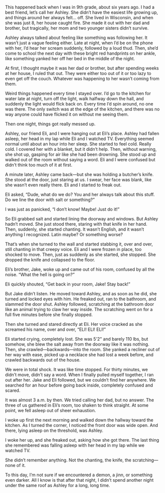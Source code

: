 This happened back when I was in 9th grade, about six years ago. I had a best friend, let’s call her Ashley. She didn’t have the easiest life growing up, and things around her always felt... off. She lived in Wisconsin, and when she was just 8, her house caught fire. She made it out with her dad and brother, but tragically, her mom and two younger sisters didn’t survive.

Ashley always talked about feeling like something was following her. It wasn’t just a vague feeling either. Late at night, when I’d be on the phone with her, I’d hear her scream suddenly, followed by a loud thud. Then, she’d come to school the next day with these bright red handprints on her ankle, like something yanked her off her bed in the middle of the night.

At first, I thought maybe it was her dad or brother, but after spending weeks at her house, I ruled that out. They were either too out of it or too lazy to even get off the couch. Whatever was happening to her wasn’t coming from them.

Weird things happened every time I stayed over. I’d go to the kitchen for water late at night, turn off the light, walk halfway down the hall, and suddenly the light would flick back on. Every time I’d spin around, no one was there. The only switch was at the edge of the kitchen, and there was no way anyone could have flicked it on without me seeing them.

Then one night, things got really messed up.

Ashley, our friend Eli, and I were hanging out at Eli’s place. Ashley had fallen asleep, her head in my lap while Eli and I watched TV. Everything seemed normal until about an hour into her sleep. She started to feel cold. Really cold. I covered her with a blanket, but it didn’t help. Then, without warning, she shot up, gasping for air like she had been drowning. She stood up and walked out of the room without saying a word. Eli and I were confused but didn’t think too much of it at first.

A minute later, Ashley came back—but she was holding a butcher’s knife. She stood at the door, just staring at us. I swear, her face was blank, like she wasn’t even really there. Eli and I started to freak out.

Eli asked, “Dude, what do we do? You and her always talk about this stuff. Do we line the door with salt or something?”

I was just as panicked, “I don’t know! Maybe! Just do it!”

So Eli grabbed salt and started lining the doorway and windows. But Ashley hadn’t moved. She just stood there, staring with that knife in her hand. Then, suddenly, she started chanting. It wasn’t English, and it wasn’t anything I recognized. Latin maybe? Or something worse?

That’s when she turned to the wall and started stabbing it, over and over, still chanting in that creepy voice. Eli and I were frozen in place, too shocked to move. Then, just as suddenly as she started, she stopped. She dropped the knife and collapsed to the floor.

Eli’s brother, Jake, woke up and came out of his room, confused by all the noise. “What the hell is going on?”

Eli quickly shouted, “Get back in your room, Jake! Stay back!”

But Jake didn’t listen. He moved toward Ashley, and as soon as he did, she turned and locked eyes with him. He freaked out, ran to the bathroom, and slammed the door shut. Ashley followed, scratching at the bathroom door like an animal trying to claw her way inside. The scratching went on for a full five minutes before she finally stopped.

Then she turned and stared directly at Eli. Her voice cracked as she screamed his name, over and over, “ELI! ELI! ELI!”

Eli started crying, completely lost. She was 5'2" and barely 110 lbs, but somehow, she blew the salt away from the doorway like it was nothing. Then, she crawled—backwards—into the room. She yanked a recliner out of her way with ease, picked up a necklace she had lost a week before, and crawled backwards out of the house.

We were in total shock. It was like time stopped. For thirty minutes, we didn’t move, didn’t say a word. When I finally pulled myself together, I ran out after her. Jake and Eli followed, but we couldn’t find her anywhere. We searched for an hour before going back inside, completely confused and scared.

It was almost 3 a.m. by then. We tried calling her dad, but no answer. The three of us gathered in Eli’s room, too shaken to think straight. At some point, we fell asleep out of sheer exhaustion.

I woke up first the next morning and walked down the hallway toward the kitchen. As I turned the corner, I noticed the front door was wide open. And there, lying asleep on the threshold, was Ashley.

I woke her up, and she freaked out, asking how she got there. The last thing she remembered was falling asleep with her head in my lap while we watched TV.

She didn’t remember anything. Not the chanting, the knife, the scratching—none of it.

To this day, I’m not sure if we encountered a demon, a jinn, or something even darker. All I know is that after that night, I didn’t spend another night under the same roof as Ashley for a long, long time.


